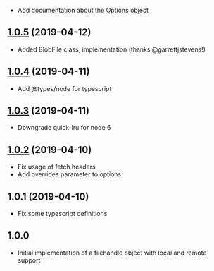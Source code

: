 - Add documentation about the Options object

## [1.0.5](https://github.com/cmdcolin/generic-filehandle/compare/v1.0.4...v1.0.5) (2019-04-12)



- Added BlobFile class, implementation (thanks @garrettjstevens!)

## [1.0.4](https://github.com/cmdcolin/node-filehandle/compare/v1.0.2...v1.0.4) (2019-04-11)


- Add @types/node for typescript

## [1.0.3](https://github.com/cmdcolin/node-filehandle/compare/v1.0.2...v1.0.3) (2019-04-11)



- Downgrade quick-lru for node 6

## [1.0.2](https://github.com/cmdcolin/node-filehandle/compare/v1.0.1...v1.0.2) (2019-04-10)



- Fix usage of fetch headers
- Add overrides parameter to options

## 1.0.1 (2019-04-10)



- Fix some typescript definitions

## 1.0.0

- Initial implementation of a filehandle object with local and remote support
